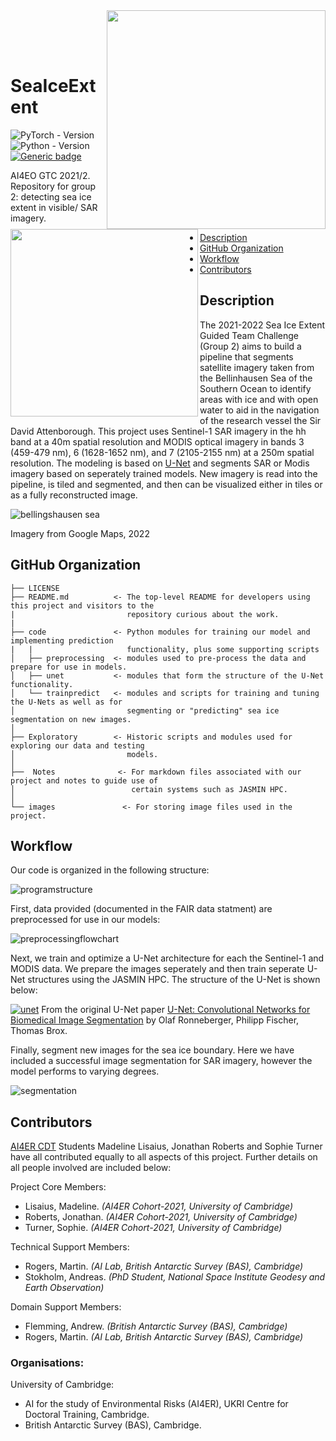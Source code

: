 <br></br>
[<img align="right" src=images/BAS_logo_colour.jpg width=350px>](https://bas.ac.uk/ai)
[<img align="left" src=images/cambridge_university2.svg width=300px>](https://ai4er-cdt.esc.cam.ac.uk/)

<br><br><br>

# SeaIceExtent 

![PyTorch - Version](https://img.shields.io/badge/PYTORCH-1.4+-red?style=for-the-badge&logo=pytorch) 
![Python - Version](https://img.shields.io/badge/PYTHON-3.6+-red?style=for-the-badge&logo=python&logoColor=white)
[![Generic badge](https://img.shields.io/badge/License-MIT-red.svg?style=for-the-badge)](https://github.com/ai4er-cdt/SeaIceExtent/blob/main/LICENSE)

AI4EO GTC 2021/2. Repository for group 2: detecting sea ice extent in visible/ SAR imagery.

- [Description](#description)
- [GitHub Organization](#github-organization)
- [Workflow](#workflow)
- [Contributors](#contributors)


## Description
The 2021-2022 Sea Ice Extent Guided Team Challenge (Group 2) aims to build a pipeline that segments satellite imagery taken from the Bellinhausen Sea of the Southern Ocean to identify areas with ice and with open water to aid in the navigation of the research vessel the Sir David Attenborough. This project uses Sentinel-1 SAR imagery in the hh band at a 40m spatial resolution and MODIS optical imagery in bands 3 (459-479 nm), 6 (1628-1652 nm), and 7 (2105-2155 nm) at a 250m spatial resolution. The modeling is based on [U-Net](https://github.com/milesial/Pytorch-UNet) and segments SAR or Modis imagery based on seperately trained models. New imagery is read into the pipeline, is tiled and segmented, and then can be visualized either in tiles or as a fully reconstructed image. 

![bellingshausen sea](images/bellingshausenSea.JPG?raw=true "Bellingshausen Sea; Google Maps 2022")

Imagery from Google Maps, 2022



## GitHub Organization
```
├── LICENSE
├── README.md          <- The top-level README for developers using this project and visitors to the 
|                         repository curious about the work.
|
├── code               <- Python modules for training our model and implementing prediction           
|   |                     functionality, plus some supporting scripts
│   ├── preprocessing  <- modules used to pre-process the data and prepare for use in models.
│   ├── unet           <- modules that form the structure of the U-Net functionality.
│   └── trainpredict   <- modules and scripts for training and tuning the U-Nets as well as for 
│                         segmenting or "predicting" sea ice segmentation on new images.
│
├── Exploratory        <- Historic scripts and modules used for exploring our data and testing 
│                         models.
│
├──  Notes              <- For markdown files associated with our project and notes to guide use of 
│                          certain systems such as JASMIN HPC. 
│
└── images               <- For storing image files used in the project.
```


## Workflow

Our code is organized in the following structure:

![programstructure](images/program_structure.png?raw=true "Program structure")



First, data provided (documented in the FAIR data statment) are preprocessed for use in our models:

![preprocessingflowchart](images/PreprocessingFlowchart.png?raw=true "Preprocessing flowchart")



Next, we train and optimize a U-Net architecture for each the Sentinel-1 and MODIS data. We prepare the images seperately and then train seperate U-Net structures using the JASMIN HPC. The structure of the U-Net is shown below:

[![unet](images/unet.png?raw=true "U-Net Structure")](https://arxiv.org/abs/1505.04597)
From the original U-Net paper [U-Net: Convolutional Networks for Biomedical Image Segmentation](https://arxiv.org/abs/1505.04597) by Olaf Ronneberger, Philipp Fischer, Thomas Brox.



Finally, segment new images for the sea ice boundary. Here we have included a successful image segmentation for SAR imagery, however the model performs to varying degrees.

![segmentation](images/prediction.JPG?raw=true "Segmentation example")


## Contributors

[AI4ER CDT](https://ai4er-cdt.esc.cam.ac.uk) Students Madeline Lisaius, Jonathan Roberts and Sophie Turner have all contributed equally to all aspects of this project. Further details on all people involved are included below:

Project Core Members:
- Lisaius, Madeline. *(AI4ER Cohort-2021, University of Cambridge)*
- Roberts, Jonathan. *(AI4ER Cohort-2021, University of Cambridge)*
- Turner, Sophie. *(AI4ER Cohort-2021, University of Cambridge)*

Technical Support Members:
- Rogers, Martin. *(AI Lab, British Antarctic Survey (BAS), Cambridge)*
- Stokholm, Andreas. *(PhD Student, National Space Institute Geodesy and Earth Observation)*

Domain Support Members:
- Flemming, Andrew. *(British Antarctic Survey (BAS), Cambridge)*
- Rogers, Martin. *(AI Lab, British Antarctic Survey (BAS), Cambridge)*

### Organisations:
University of Cambridge:
- AI for the study of Environmental Risks (AI4ER), UKRI Centre for Doctoral Training, Cambridge.
- British Antarctic Survey (BAS), Cambridge.


